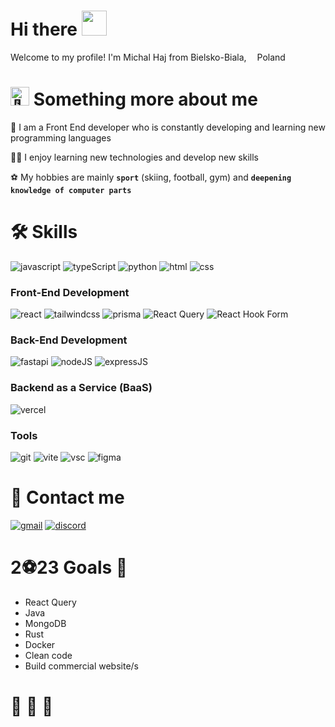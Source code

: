 # Hi there <img src="https://media.giphy.com/media/hvRJCLFzcasrR4ia7z/giphy.gif" width="40px" height="40px">
Welcome to my profile! I'm Michal Haj from Bielsko-Biala, <img src="https://img.icons8.com/color/1048/poland-circular.png" width="13"/>Poland

# <img src="https://fonts.gstatic.com/s/e/notoemoji/latest/1f680/512.gif" alt="🚀" width="30" height="30"> Something more about me
🌱 I am a Front End developer who is constantly developing and learning new programming languages

👨‍💻 I enjoy learning new technologies and develop new skills

⚽ My hobbies are mainly **`sport`** (skiing, football, gym) and **`deepening knowledge of computer parts`**

# 🛠️ Skills

![javascript](https://img.shields.io/badge/JavaScript-323330?style=for-the-badge&logo=javascript&logoColor=F7DF1E)
![typeScript](https://img.shields.io/badge/typescript-%23007ACC.svg?style=for-the-badge&logo=typescript&logoColor=white)
![python](https://img.shields.io/badge/Python-FFD43B?style=for-the-badge&logo=python&logoColor=blue)
![html](https://img.shields.io/badge/HTML5-E34F26?style=for-the-badge&logo=html5&logoColor=white)
![css](https://img.shields.io/badge/CSS3-1572B6?style=for-the-badge&logo=css3&logoColor=white)

###  Front-End Development

![react](https://img.shields.io/badge/React-20232A?style=for-the-badge&logo=react&logoColor=61DAFB)
![tailwindcss](https://img.shields.io/badge/Tailwind_CSS-38B2AC?style=for-the-badge&logo=tailwind-css&logoColor=white)
![prisma](https://img.shields.io/badge/Prisma-3982CE?style=for-the-badge&logo=Prisma&logoColor=white)
![React Query](https://img.shields.io/badge/-React%20Query-FF4154?style=for-the-badge&logo=react%20query&logoColor=white)
![React Hook Form](https://img.shields.io/badge/React%20Hook%20Form-%23EC5990.svg?style=for-the-badge&logo=reacthookform&logoColor=white)

### Back-End Development
![fastapi](https://img.shields.io/badge/fastapi-109989?style=for-the-badge&logo=FASTAPI&logoColor=white)
![nodeJS](https://img.shields.io/badge/node.js-6DA55F?style=for-the-badge&logo=node.js&logoColor=white)
![expressJS](https://img.shields.io/badge/Express.js-000000?style=for-the-badge&logo=express&logoColor=white)

### Backend as a Service (BaaS)

![vercel](https://img.shields.io/badge/Vercel-000000?style=for-the-badge&logo=Vercel&logoColor=white)

### Tools

![git](https://img.shields.io/badge/GIT-E44C30?style=for-the-badge&logo=git&logoColor=white)
![vite](https://img.shields.io/badge/Vite-B73BFE?style=for-the-badge&logo=vite&logoColor=FFD62E)
![vsc](	https://img.shields.io/badge/VSCode-0078D4?style=for-the-badge&logo=visual%20studio%20code&logoColor=white)
![figma](https://img.shields.io/badge/Figma-F24E1E?style=for-the-badge&logo=figma&logoColor=white)

# 📝 Contact me
[![gmail](https://img.shields.io/badge/mail-D14836?style=for-the-badge&logo=Gmail&logoColor=white)](mailto:michalhaj2003@gmail.com)
[![discord](https://img.shields.io/badge/Discord-7289DA?style=for-the-badge&logo=discord&logoColor=white)](https://discordapp.com/users/299572767567773696)

# 2⚽23 Goals 🥅
- React Query 
- Java  
- MongoDB 
- Rust 
- Docker 
- Clean code
- Build commercial website/s


# 🚂 🚂 🚂
